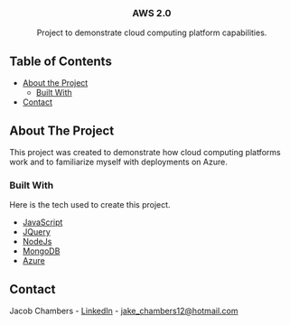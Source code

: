 
<!-- PROJECT LOGO -->
<br />
<p align="center">
  <h3 align="center">AWS 2.0</h3>
  <p align="center">
    Project to demonstrate cloud computing platform capabilities.
   </p>
</p>



<!-- TABLE OF CONTENTS -->
## Table of Contents

* [About the Project](#about-the-project)
  * [Built With](#built-with)
* [Contact](#contact)


<!-- ABOUT THE PROJECT -->
## About The Project

This project was created to demonstrate how cloud computing platforms work and to familiarize myself with deployments on Azure.

### Built With
Here is the tech used to create this project.
* [JavaScript](https://www.javascript.com/)
* [JQuery](https://jquery.com)
* [NodeJs](https://nodejs.org/en/)
* [MongoDB](https://www.mongodb.com/)
* [Azure](https://azure.microsoft.com/en-ca/free/search/?&OCID=AID719803_SEM_Ypu1k1V1&lnkd=Google_Azure_Brand&dclid=CjkKEQjw7YblBRDYr_eyvOi24vMBEiQAF7vJQSsJmprPTJsauNPir6jMlLMSeWDQ8sC-awttJxVlYyHw_wcB)


<!-- CONTACT -->
## Contact

Jacob Chambers - [LinkedIn](https://www.linkedin.com/in/-jacob-chambers/) - jake_chambers12@hotmail.com

<!-- MARKDOWN LINKS & IMAGES -->
[build-shield]: https://img.shields.io/badge/build-passing-brightgreen.svg?style=flat-square
[contributors-shield]: https://img.shields.io/badge/contributors-1-orange.svg?style=flat-square
[license-shield]: https://img.shields.io/badge/license-MIT-blue.svg?style=flat-square
[license-url]: https://choosealicense.com/licenses/mit
[linkedin-url]: https://www.linkedin.com/in/sheldoncoates/
[product-screenshot]: aws.gif
